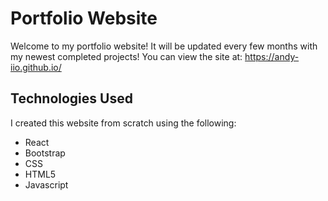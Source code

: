 # Portfolio Website

Welcome to my portfolio website! It will be updated every few months with my newest completed projects! You can view the site at: https://andy-iio.github.io/

## Technologies Used

I created this website from scratch using the following:
- React
- Bootstrap
- CSS
- HTML5
- Javascript

